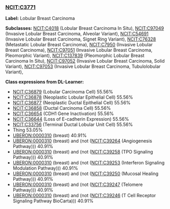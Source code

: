 
### [NCIT:C3771](http://purl.obolibrary.org/obo/NCIT_C3771)
**Label:** Lobular Breast Carcinoma

**Subclasses:** [NCIT:C4018](http://purl.obolibrary.org/obo/NCIT_C4018) (Lobular Breast Carcinoma In Situ), [NCIT:C97049](http://purl.obolibrary.org/obo/NCIT_C97049) (Invasive Lobular Breast Carcinoma, Alveolar Variant), [NCIT:C54691](http://purl.obolibrary.org/obo/NCIT_C54691) (Invasive Lobular Breast Carcinoma, Signet Ring Variant), [NCIT:C76328](http://purl.obolibrary.org/obo/NCIT_C76328) (Metastatic Lobular Breast Carcinoma), [NCIT:C7950](http://purl.obolibrary.org/obo/NCIT_C7950) (Invasive Lobular Breast Carcinoma), [NCIT:C97051](http://purl.obolibrary.org/obo/NCIT_C97051) (Invasive Lobular Breast Carcinoma, Pleomorphic Variant), [NCIT:C137839](http://purl.obolibrary.org/obo/NCIT_C137839) (Pleomorphic Lobular Breast Carcinoma In Situ), [NCIT:C97052](http://purl.obolibrary.org/obo/NCIT_C97052) (Invasive Lobular Breast Carcinoma, Solid Variant), [NCIT:C97053](http://purl.obolibrary.org/obo/NCIT_C97053) (Invasive Lobular Breast Carcinoma, Tubulolobular Variant), 

**Class expressions from DL-Learner:**

- [NCIT:C36879](http://purl.obolibrary.org/obo/NCIT_C36879) (Lobular Carcinoma Cell) 55.56%
- [NCIT:C36878](http://purl.obolibrary.org/obo/NCIT_C36878) (Neoplastic Lobular Epithelial Cell) 55.56%
- [NCIT:C36877](http://purl.obolibrary.org/obo/NCIT_C36877) (Neoplastic Ductal Epithelial Cell) 55.56%
- [NCIT:C36858](http://purl.obolibrary.org/obo/NCIT_C36858) (Ductal Carcinoma Cell) 55.56%
- [NCIT:C36654](http://purl.obolibrary.org/obo/NCIT_C36654) (CDH1 Gene Inactivation) 55.56%
- [NCIT:C36644](http://purl.obolibrary.org/obo/NCIT_C36644) (Loss of E-cadherin Expression) 55.56%
- [NCIT:C33756](http://purl.obolibrary.org/obo/NCIT_C33756) (Terminal Ductal Lobular Unit Cell) 55.56%
- Thing 53.05%
- [UBERON:0000310](http://purl.obolibrary.org/obo/UBERON_0000310) (breast) 40.91%
- [UBERON:0000310](http://purl.obolibrary.org/obo/UBERON_0000310) (breast) and (not ([NCIT:C39264](http://purl.obolibrary.org/obo/NCIT_C39264) (Angiogenesis Pathway))) 40.91%
- [UBERON:0000310](http://purl.obolibrary.org/obo/UBERON_0000310) (breast) and (not ([NCIT:C39258](http://purl.obolibrary.org/obo/NCIT_C39258) (TPO Signaling Pathway))) 40.91%
- [UBERON:0000310](http://purl.obolibrary.org/obo/UBERON_0000310) (breast) and (not ([NCIT:C39253](http://purl.obolibrary.org/obo/NCIT_C39253) (Interferon Signaling Modulation Pathway))) 40.91%
- [UBERON:0000310](http://purl.obolibrary.org/obo/UBERON_0000310) (breast) and (not ([NCIT:C39250](http://purl.obolibrary.org/obo/NCIT_C39250) (Mucosal Healing Pathway))) 40.91%
- [UBERON:0000310](http://purl.obolibrary.org/obo/UBERON_0000310) (breast) and (not ([NCIT:C39247](http://purl.obolibrary.org/obo/NCIT_C39247) (Telomere Pathway))) 40.91%
- [UBERON:0000310](http://purl.obolibrary.org/obo/UBERON_0000310) (breast) and (not ([NCIT:C39246](http://purl.obolibrary.org/obo/NCIT_C39246) (T Cell Receptor Signaling Pathway BioCarta))) 40.91%


